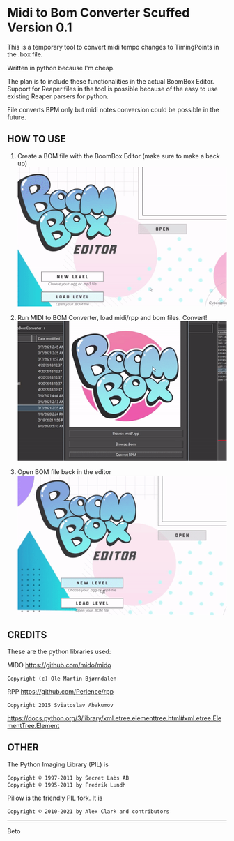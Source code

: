 # Midi to Bom Converter Scuffed Version 0.1 

This is a temporary tool to convert midi tempo changes to TimingPoints in the .box file.

Written in python because I'm cheap. 

The plan is to include these functionalities in the actual BoomBox Editor. Support for Reaper files in the tool is possible because of the easy to use existing Reaper parsers for python. 

File converts BPM only but midi notes conversion could be possible in the future.

## HOW TO USE

1. Create a BOM file with the BoomBox Editor (make sure to make a back up)
![Step1](gifs/midi01.gif)

2. Run MIDI to BOM Converter, load midi/rpp and bom files. Convert!
![Step2](gifs/midi02.gif)

3. Open BOM file back in the editor
![Step3](gifs/midi03.gif)


## CREDITS 

These are the python libraries used:

MIDO
https://github.com/mido/mido

    Copyright (c) Ole Martin Bjørndalen


RPP
https://github.com/Perlence/rpp

    Copyright 2015 Sviatoslav Abakumov

https://docs.python.org/3/library/xml.etree.elementtree.html#xml.etree.ElementTree.Element

## OTHER

The Python Imaging Library (PIL) is

    Copyright © 1997-2011 by Secret Labs AB
    Copyright © 1995-2011 by Fredrik Lundh

Pillow is the friendly PIL fork. It is

    Copyright © 2010-2021 by Alex Clark and contributors
---


Beto
